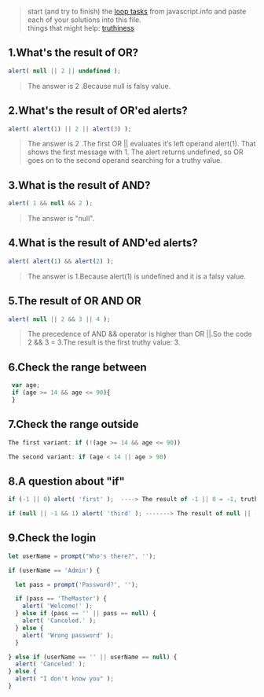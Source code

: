 > start (and try to finish) the [loop tasks](https://javascript.info/logical-operators) from javascript.info and paste each of your solutions into this file.  
> things that might help: [truthiness](https://github.com/janke-learning/truthiness/blob/master/README.md)

## 1.What's the result of OR?
```js
alert( null || 2 || undefined );
```
> The answer is 2 .Because null is falsy value.
## 2.What's the result of OR'ed alerts?
```js
alert( alert(1) || 2 || alert(3) );
```
> The answer is 2 .The first OR || evaluates it’s left operand alert(1). That shows the first message with 1.
The alert returns undefined, so OR goes on to the second operand searching for a truthy value.

## 3.What is the result of AND?
```js
alert( 1 && null && 2 );
```
>The answer is "null".

## 4.What is the result of AND'ed alerts?
```js
alert( alert(1) && alert(2) );
```
> The answer is 1.Because alert(1) is undefined and it is a falsy value. 
## 5.The result of OR AND OR
```js
alert( null || 2 && 3 || 4 );
```
> The precedence of AND && operator is higher than OR ||.So the code 2 && 3 = 3.The result is the first truthy value: 3.

## 6.Check the range between
```js
 var age;
 if (age >= 14 && age <= 90){
 }
```
## 7.Check the range outside
```js
The first variant: if (!(age >= 14 && age <= 90))

The second variant: if (age < 14 || age > 90)
```
## 8.A question about "if"
```js
if (-1 || 0) alert( 'first' );  ----> The result of -1 || 0 = -1, truthy.

if (null || -1 && 1) alert( 'third' ); -------> The result of null || -1 && 1 = 1,truthy .
```
## 9.Check the login
```js
let userName = prompt("Who's there?", '');

if (userName == 'Admin') {

  let pass = prompt('Password?', '');

  if (pass == 'TheMaster') {
    alert( 'Welcome!' );
  } else if (pass == '' || pass == null) {
    alert( 'Canceled.' );
  } else {
    alert( 'Wrong password' );
  }

} else if (userName == '' || userName == null) {
  alert( 'Canceled' );
} else {
  alert( "I don't know you" );
}
```
